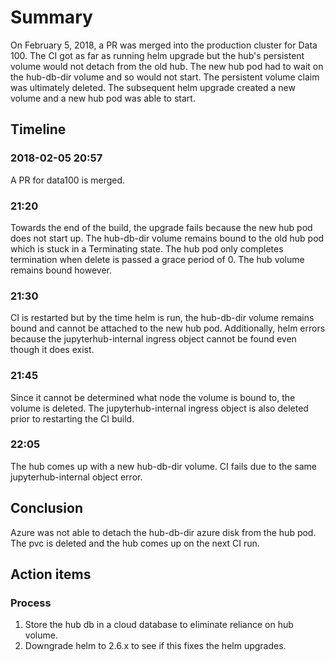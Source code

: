 # Summary

On February 5, 2018, a PR was merged into the production cluster for Data 100. The CI got as far as running helm upgrade but the hub's persistent volume would not detach from the old hub. The new hub pod had to wait on the hub-db-dir volume and so would not start. The persistent volume claim was ultimately deleted. The subsequent helm upgrade created a new volume and a new hub pod was able to start.

## Timeline

### 2018-02-05 20:57

A PR for data100 is merged.

### 21:20

Towards the end of the build, the upgrade fails because the new hub pod does not start up. The hub-db-dir volume remains bound to the old hub pod which is stuck in a Terminating state. The hub pod only completes termination when delete is passed a grace period of 0. The hub volume remains bound however.

### 21:30

CI is restarted but by the time helm is run, the hub-db-dir volume remains bound and cannot be attached to the new hub pod. Additionally, helm errors because the jupyterhub-internal ingress object cannot be found even though it does exist.

### 21:45

Since it cannot be determined what node the volume is bound to, the volume is deleted. The jupyterhub-internal ingress object is also deleted prior to restarting the CI build.

### 22:05

The hub comes up with a new hub-db-dir volume. CI fails due to the same jupyterhub-internal object error.

## Conclusion

Azure was not able to detach the hub-db-dir azure disk from the hub pod. The pvc is deleted and the hub comes up on the next CI run.

## Action items

### Process

1. Store the hub db in a cloud database to eliminate reliance on hub volume.
1. Downgrade helm to 2.6.x to see if this fixes the helm upgrades.
